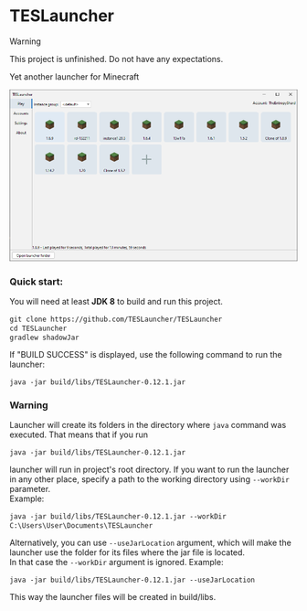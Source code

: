 # TESLauncher

> [!WARNING]  
> This project is unfinished. Do not have any expectations.

Yet another launcher for Minecraft 

![images/Screenshot.png](images/Screenshot.png)

### Quick start:
You will need at least <strong>JDK 8</strong> to build and run this project.
```shell
git clone https://github.com/TESLauncher/TESLauncher
cd TESLauncher
gradlew shadowJar
```
If "BUILD SUCCESS" is displayed, use the following command to run the launcher:
```shell
java -jar build/libs/TESLauncher-0.12.1.jar
```

### Warning
Launcher will create its folders in the directory where `java` command was executed. That means that if you run <br>
```shell
java -jar build/libs/TESLauncher-0.12.1.jar
```
launcher will run in project's root directory. If you want to run the launcher in any other place, specify a path to the working directory using `--workDir` parameter. <br>
Example:
```shell
java -jar build/libs/TESLauncher-0.12.1.jar --workDir C:\Users\User\Documents\TESLauncher
```
Alternatively, you can use `--useJarLocation` argument, which will make the launcher use the folder for its files where the jar file is located. <br>
In that case the `--workDir` argument is ignored. Example:
```shell
java -jar build/libs/TESLauncher-0.12.1.jar --useJarLocation
```
This way the launcher files will be created in build/libs.